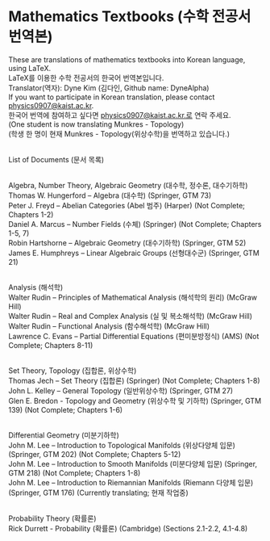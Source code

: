# Mathematics Textbooks (수학 전공서 번역본)
These are translations of mathematics textbooks into Korean language, using LaTeX. <br>
LaTeX를 이용한 수학 전공서의 한국어 번역본입니다. <br>
Translator(역자): Dyne Kim (김다인, Github name: DyneAlpha) <br>
If you want to participate in Korean translation, please contact physics0907@kaist.ac.kr. <br>
한국어 번역에 참여하고 싶다면 physics0907@kaist.ac.kr.로 연락 주세요. <br>
(One student is now translating Munkres - Topology) <br>
(학생 한 명이 현재 Munkres - Topology(위상수학)을 번역하고 있습니다.) <br> <br>

List of Documents (문서 목록) <br> <br>

Algebra, Number Theory, Algebraic Geometry (대수학, 정수론, 대수기하학) <br>
Thomas W. Hungerford – Algebra (대수학) (Springer, GTM 73) <br>
Peter J. Freyd – Abelian Categories (Abel 범주) (Harper) (Not Complete; Chapters 1-2) <br>
Daniel A. Marcus – Number Fields (수체) (Springer) (Not Complete; Chapters 1-5, 7) <br>
Robin Hartshorne – Algebraic Geometry (대수기하학) (Springer, GTM 52) <br>
James E. Humphreys – Linear Algebraic Groups (선형대수군) (Springer, GTM 21) <br> <br>

Analysis (해석학) <br>
Walter Rudin – Principles of Mathematical Analysis (해석학의 원리) (McGraw Hill) <br>
Walter Rudin – Real and Complex Analysis (실 및 복소해석학) (McGraw Hill) <br>
Walter Rudin – Functional Analysis (함수해석학) (McGraw Hill) <br>
Lawrence C. Evans – Partial Differential Equations (편미분방정식) (AMS) (Not Complete; Chapters 8-11) <br> <br>

Set Theory, Topology (집합론, 위상수학) <br>
Thomas Jech – Set Theory (집합론) (Springer) (Not Complete; Chapters 1-8) <br>
John L. Kelley – General Topology (일반위상수학) (Springer, GTM 27) <br>
Glen E. Bredon - Topology and Geometry (위상수학 및 기하학) (Springer, GTM 139) (Not Complete; Chapters 1-6) <br> <br>

Differential Geometry (미분기하학) <br>
John M. Lee – Introduction to Topological Manifolds (위상다양체 입문) (Springer, GTM 202) (Not Complete; Chapters 5-12) <br>
John M. Lee – Introduction to Smooth Manifolds (미분다양체 입문) (Springer, GTM 218) (Not Complete; Chapters 1-8) <br> 
John M. Lee – Introduction to Riemannian Manifolds (Riemann 다양체 입문) (Springer, GTM 176) (Currently translating; 현재 작업중) <br> <br>

Probability Theory (확률론) <br>
Rick Durrett - Probability (확률론) (Cambridge) (Sections 2.1-2.2, 4.1-4.8)


